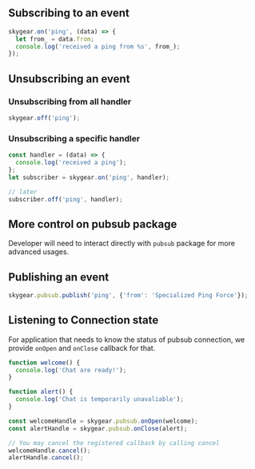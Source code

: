 ## Subscribing to an event

```js
skygear.on('ping', (data) => {
  let from_ = data.from;
  console.log('received a ping from %s', from_);
});
```

## Unsubscribing an event

### Unsubscribing from all handler

```js
skygear.off('ping');
```

### Unsubscribing a specific handler

```js
const handler = (data) => {
  console.log('received a ping');
};
let subscriber = skygear.on('ping', handler);

// later
subscriber.off('ping', handler);
```

## More control on pubsub package

Developer will need to interact directly with `pubsub` package for more advanced
usages.

## Publishing an event

```js
skygear.pubsub.publish('ping', {'from': 'Specialized Ping Force'});
```

## Listening to Connection state

For application that needs to know the status of pubsub connection, we
provide `onOpen` and `onClose` callback for that.


```js
function welcome() {
  console.log('Chat are ready!');
}

function alert() {
  console.log('Chat is temporarily unavaliable');
}

const welcomeHandle = skygear.pubsub.onOpen(welcome);
const alertHandle = skygear.pubsub.onClose(alert);

// You may cancel the registered callback by calling cancel
welcomeHandle.cancel();
alertHandle.cancel();
```
